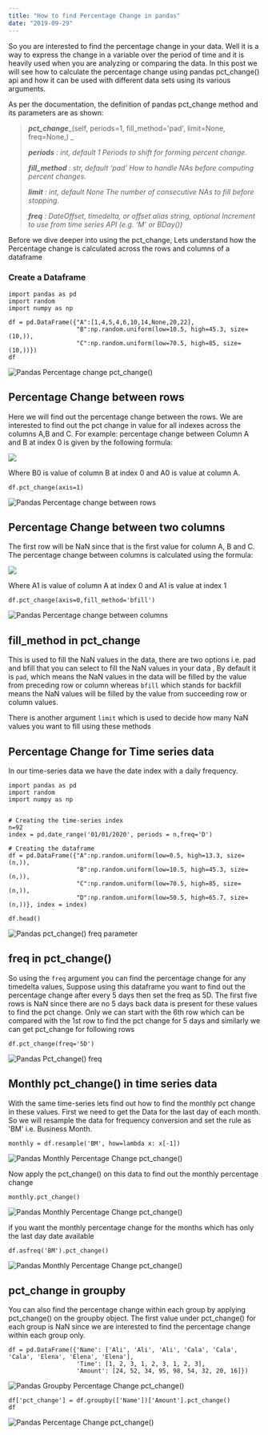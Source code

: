```yaml
---
title: "How to find Percentage Change in pandas"
date: "2019-09-29"
---
```


So you are interested to find the percentage change in your data. Well it is a way to express the change in a variable over the period of time and it is heavily used when you are analyzing or comparing the data. In this post we will see how to calculate the percentage change using pandas pct\_change() api and how it can be used with different data sets using its various arguments.

As per the documentation, the definition of pandas pct\_change method and its parameters are as shown:

> **_pct\_change_**_(self, periods=1, fill\_method='pad', limit=None, freq=None,)
> _
>
> **_periods_** _: int, default 1
> Periods to shift for forming percent change._
>
> **_fill\_method_** _: str, default ‘pad’
> How to handle NAs before computing percent changes._
>
> **_limit_** _: int, default None
> The number of consecutive NAs to fill before stopping._
>
> **_freq_** _: DateOffset, timedelta, or offset alias string, optional
> Increment to use from time series API (e.g. ‘M’ or BDay())_

Before we dive deeper into using the pct\_change, Lets understand how the Percentage change is calculated across the rows and columns of a dataframe

### **Create a Dataframe**

```
import pandas as pd
import random
import numpy as np

df = pd.DataFrame({"A":[1,4,5,4,6,10,14,None,20,22],
                   "B":np.random.uniform(low=10.5, high=45.3, size=(10,)),
                   "C":np.random.uniform(low=70.5, high=85, size=(10,))})
df
```

![Pandas Percentage change pct_change()](/images/2019/09/image-86.png)

## **Percentage Change between rows**

Here we will find out the percentage change between the rows. We are interested to find out the pct change in value for all indexes across the columns A,B and C. For example: percentage change between Column A and B at index 0 is given by the following formula:

![](/images/2019/09/image-78.png)

Where B0 is value of column B at index 0 and A0 is value at column A.

```
df.pct_change(axis=1)
```

![Pandas Percentage change between rows](/images/2019/09/image-87.png)

## **Percentage Change between two columns**

The first row will be NaN since that is the first value for column A, B and C. The percentage change between columns is calculated using the formula:

![](/images/2019/09/image-79.png)

Where A1 is value of column A at index 0 and A1 is value at index 1

```
df.pct_change(axis=0,fill_method='bfill')
```

![Pandas Percentage change between columns](/images/2019/09/image-85.png)

## **fill\_method in pct\_change**

This is used to fill the NaN values in the data, there are two options i.e. pad and bfill that you can select to fill the NaN values in your data , By default it is `pad`, which means the NaN values in the data will be filled by the value from preceding row or column whereas `bfill` which stands for backfill means the NaN values will be filled by the value from succeeding row or column values.

There is another argument `limit` which is used to decide how many NaN values you want to fill using these methods

## **Percentage Change for Time series data**

In our time-series data we have the date index with a daily frequency.

```
import pandas as pd
import random
import numpy as np


# Creating the time-series index
n=92
index = pd.date_range('01/01/2020', periods = n,freq='D')

# Creating the dataframe
df = pd.DataFrame({"A":np.random.uniform(low=0.5, high=13.3, size=(n,)),
                   "B":np.random.uniform(low=10.5, high=45.3, size=(n,)),
                   "C":np.random.uniform(low=70.5, high=85, size=(n,)),
                   "D":np.random.uniform(low=50.5, high=65.7, size=(n,))}, index = index)

df.head()
```

![Pandas pct_change() freq parameter](/images/2019/09/image-80.png)

## **freq in pct\_change()**

So using the `freq` argument you can find the percentage change for any timedelta values, Suppose using this dataframe you want to find out the percentage change after every 5 days then set the freq as 5D. The first five rows is NaN since there are no 5 days back data is present for these values to find the pct change. Only we can start with the 6th row which can be compared with the 1st row to find the pct change for 5 days and similarly we can get pct\_change for following rows

```
df.pct_change(freq='5D')
```

![Pandas Pct_change() freq](/images/2019/09/image-74.png)

## **Monthly pct\_change() in time series data**

With the same time-series lets find out how to find the monthly pct change in these values. First we need to get the Data for the last day of each month. So we will resample the data for frequency conversion and set the rule as 'BM' i.e. Business Month.

```
monthly = df.resample('BM', how=lambda x: x[-1])
```

![Pandas Monthly Percentage Change pct_change()](/images/2019/09/image-81.png)

Now apply the pct\_change() on this data to find out the monthly percentage change

```
monthly.pct_change()
```

![Pandas Monthly Percentage Change pct_change()](/images/2019/09/image-84.png)

if you want the monthly percentage change for the months which has only the last day date available

```
df.asfreq('BM').pct_change()
```

![Pandas Monthly Percentage Change pct_change()](/images/2019/09/image-83.png)

## **pct\_change in groupby**

You can also find the percentage change within each group by applying pct\_change() on the groupby object. The first value under pct\_change() for each group is NaN since we are interested to find the percentage change within each group only.

```
df = pd.DataFrame({'Name': ['Ali', 'Ali', 'Ali', 'Cala', 'Cala', 'Cala', 'Elena', 'Elena', 'Elena'],
                   'Time': [1, 2, 3, 1, 2, 3, 1, 2, 3],
                   'Amount': [24, 52, 34, 95, 98, 54, 32, 20, 16]})
```

![Pandas Groupby Percentage Change pct_change()](/images/2019/09/image-76.png)

```
df['pct_change'] = df.groupby(['Name'])['Amount'].pct_change()
df
```

![Pandas Percentage Change pct_change()](/images/2019/09/image-77.png)
